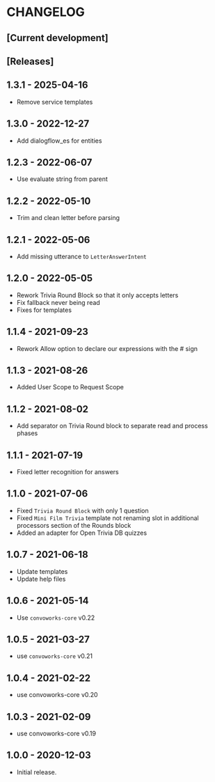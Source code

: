 # CHANGELOG

## [Current development]

## [Releases]

## 1.3.1 - 2025-04-16

* Remove service templates

## 1.3.0 - 2022-12-27

* Add dialogflow_es for entities

## 1.2.3 - 2022-06-07
* Use evaluate string from parent

## 1.2.2 - 2022-05-10
* Trim and clean letter before parsing

## 1.2.1 - 2022-05-06
* Add missing utterance to `LetterAnswerIntent`

## 1.2.0 - 2022-05-05
* Rework Trivia Round Block so that it only accepts letters
* Fix fallback never being read
* Fixes for templates

## 1.1.4 - 2021-09-23
* Rework Allow option to declare our expressions with the # sign

## 1.1.3 - 2021-08-26
*  Added User Scope to Request Scope

## 1.1.2 - 2021-08-02
* Add separator on Trivia Round block to separate read and process phases

## 1.1.1 - 2021-07-19
* Fixed letter recognition for answers

## 1.1.0 - 2021-07-06
* Fixed `Trivia Round Block` with only 1 question
* Fixed `Mini Film Trivia` template not renaming slot in additional processors section of the Rounds block
* Added an adapter for Open Trivia DB quizzes
## 1.0.7 - 2021-06-18

* Update templates
* Update help files

## 1.0.6 - 2021-05-14

* Use `convoworks-core` v0.22

## 1.0.5 - 2021-03-27

* use `convoworks-core` v0.21

## 1.0.4 - 2021-02-22

* use convoworks-core v0.20

## 1.0.3 - 2021-02-09

* use convoworks-core v0.19

## 1.0.0 - 2020-12-03

* Initial release.
